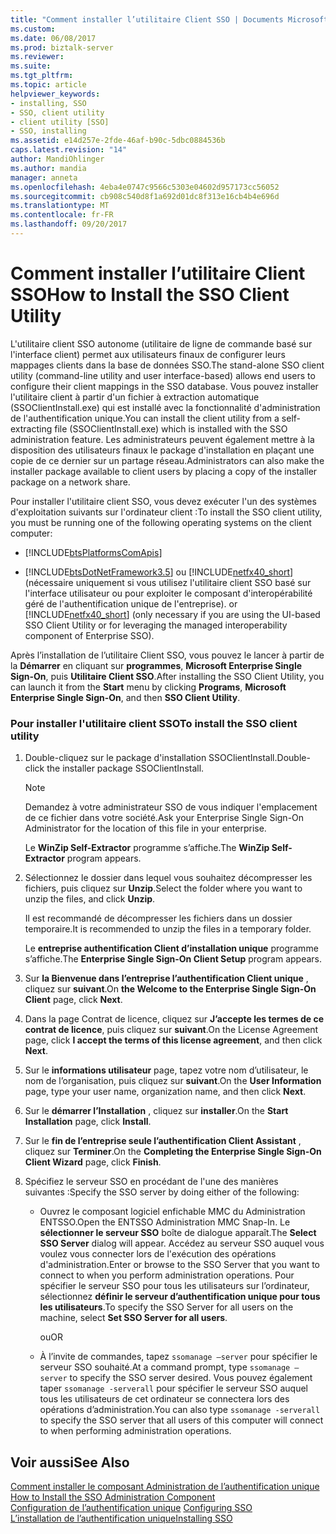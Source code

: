 ```yaml
---
title: "Comment installer l’utilitaire Client SSO | Documents Microsoft"
ms.custom: 
ms.date: 06/08/2017
ms.prod: biztalk-server
ms.reviewer: 
ms.suite: 
ms.tgt_pltfrm: 
ms.topic: article
helpviewer_keywords:
- installing, SSO
- SSO, client utility
- client utility [SSO]
- SSO, installing
ms.assetid: e14d257e-2fde-46af-b90c-5dbc0884536b
caps.latest.revision: "14"
author: MandiOhlinger
ms.author: mandia
manager: anneta
ms.openlocfilehash: 4eba4e0747c9566c5303e04602d957173cc56052
ms.sourcegitcommit: cb908c540d8f1a692d01dc8f313e16cb4b4e696d
ms.translationtype: MT
ms.contentlocale: fr-FR
ms.lasthandoff: 09/20/2017
---
```

# <a name="how-to-install-the-sso-client-utility"></a><span data-ttu-id="08b8c-102">Comment installer l’utilitaire Client SSO</span><span class="sxs-lookup"><span data-stu-id="08b8c-102">How to Install the SSO Client Utility</span></span>
<span data-ttu-id="08b8c-103">L'utilitaire client SSO autonome (utilitaire de ligne de commande basé sur l'interface client) permet aux utilisateurs finaux de configurer leurs mappages clients dans la base de données SSO.</span><span class="sxs-lookup"><span data-stu-id="08b8c-103">The stand-alone SSO client utility (command-line utility and user interface-based) allows end users to configure their client mappings in the SSO database.</span></span> <span data-ttu-id="08b8c-104">Vous pouvez installer l'utilitaire client à partir d'un fichier à extraction automatique (SSOClientInstall.exe) qui est installé avec la fonctionnalité d'administration de l'authentification unique.</span><span class="sxs-lookup"><span data-stu-id="08b8c-104">You can install the client utility from a self-extracting file (SSOClientInstall.exe) which is installed with the SSO administration feature.</span></span> <span data-ttu-id="08b8c-105">Les administrateurs peuvent également mettre à la disposition des utilisateurs finaux le package d'installation en plaçant une copie de ce dernier sur un partage réseau.</span><span class="sxs-lookup"><span data-stu-id="08b8c-105">Administrators can also make the installer package available to client users by placing a copy of the installer package on a network share.</span></span>  
  
 <span data-ttu-id="08b8c-106">Pour installer l'utilitaire client SSO, vous devez exécuter l'un des systèmes d'exploitation suivants sur l'ordinateur client :</span><span class="sxs-lookup"><span data-stu-id="08b8c-106">To install the SSO client utility, you must be running one of the following operating systems on the client computer:</span></span>  
  
-   [!INCLUDE[btsPlatformsComApis](../includes/btsplatformscomapis-md.md)]  
  
-   [!INCLUDE[btsDotNetFramework3.5](../includes/btsdotnetframework3-5-md.md)]<span data-ttu-id="08b8c-107"> ou [!INCLUDE[netfx40_short](../includes/netfx40-short-md.md)] (nécessaire uniquement si vous utilisez l'utilitaire client SSO basé sur l'interface utilisateur ou pour exploiter le composant d'interopérabilité géré de l'authentification unique de l'entreprise).</span><span class="sxs-lookup"><span data-stu-id="08b8c-107"> or [!INCLUDE[netfx40_short](../includes/netfx40-short-md.md)] (only necessary if you are using the UI-based SSO Client Utility or for leveraging the managed interoperability component of Enterprise SSO).</span></span>  
  
 <span data-ttu-id="08b8c-108">Après l’installation de l’utilitaire Client SSO, vous pouvez le lancer à partir de la **Démarrer** en cliquant sur **programmes**, **Microsoft Enterprise Single Sign-On**, puis **Utilitaire Client SSO**.</span><span class="sxs-lookup"><span data-stu-id="08b8c-108">After installing the SSO Client Utility, you can launch it from the **Start** menu by clicking **Programs**, **Microsoft Enterprise Single Sign-On**, and then **SSO Client Utility**.</span></span>  
  
### <a name="to-install-the-sso-client-utility"></a><span data-ttu-id="08b8c-109">Pour installer l'utilitaire client SSO</span><span class="sxs-lookup"><span data-stu-id="08b8c-109">To install the SSO client utility</span></span>  
  
1.  <span data-ttu-id="08b8c-110">Double-cliquez sur le package d'installation SSOClientInstall.</span><span class="sxs-lookup"><span data-stu-id="08b8c-110">Double-click the installer package SSOClientInstall.</span></span>  
  
    > [!NOTE]
    >  <span data-ttu-id="08b8c-111">Demandez à votre administrateur SSO de vous indiquer l'emplacement de ce fichier dans votre société.</span><span class="sxs-lookup"><span data-stu-id="08b8c-111">Ask your Enterprise Single Sign-On Administrator for the location of this file in your enterprise.</span></span>  
  
     <span data-ttu-id="08b8c-112">Le **WinZip Self-Extractor** programme s’affiche.</span><span class="sxs-lookup"><span data-stu-id="08b8c-112">The **WinZip Self-Extractor** program appears.</span></span>  
  
2.  <span data-ttu-id="08b8c-113">Sélectionnez le dossier dans lequel vous souhaitez décompresser les fichiers, puis cliquez sur **Unzip**.</span><span class="sxs-lookup"><span data-stu-id="08b8c-113">Select the folder where you want to unzip the files, and click **Unzip**.</span></span>  
  
     <span data-ttu-id="08b8c-114">Il est recommandé de décompresser les fichiers dans un dossier temporaire.</span><span class="sxs-lookup"><span data-stu-id="08b8c-114">It is recommended to unzip the files in a temporary folder.</span></span>  
  
     <span data-ttu-id="08b8c-115">Le **entreprise authentification Client d’installation unique** programme s’affiche.</span><span class="sxs-lookup"><span data-stu-id="08b8c-115">The **Enterprise Single Sign-On Client Setup** program appears.</span></span>  
  
3.  <span data-ttu-id="08b8c-116">Sur **la Bienvenue dans l’entreprise l’authentification Client unique** , cliquez sur **suivant**.</span><span class="sxs-lookup"><span data-stu-id="08b8c-116">On **the Welcome to the Enterprise Single Sign-On Client** page, click **Next**.</span></span>  
  
4.  <span data-ttu-id="08b8c-117">Dans la page Contrat de licence, cliquez sur **J’accepte les termes de ce contrat de licence**, puis cliquez sur **suivant**.</span><span class="sxs-lookup"><span data-stu-id="08b8c-117">On the License Agreement page, click **I accept the terms of this license agreement**, and then click **Next**.</span></span>  
  
5.  <span data-ttu-id="08b8c-118">Sur le **informations utilisateur** page, tapez votre nom d’utilisateur, le nom de l’organisation, puis cliquez sur **suivant**.</span><span class="sxs-lookup"><span data-stu-id="08b8c-118">On the **User Information** page, type your user name, organization name, and then click **Next**.</span></span>  
  
6.  <span data-ttu-id="08b8c-119">Sur le **démarrer l’Installation** , cliquez sur **installer**.</span><span class="sxs-lookup"><span data-stu-id="08b8c-119">On the **Start Installation** page, click **Install**.</span></span>  
  
7.  <span data-ttu-id="08b8c-120">Sur le **fin de l’entreprise seule l’authentification Client Assistant** , cliquez sur **Terminer**.</span><span class="sxs-lookup"><span data-stu-id="08b8c-120">On the **Completing the Enterprise Single Sign-On Client Wizard** page, click **Finish**.</span></span>  
  
8.  <span data-ttu-id="08b8c-121">Spécifiez le serveur SSO en procédant de l'une des manières suivantes :</span><span class="sxs-lookup"><span data-stu-id="08b8c-121">Specify the SSO server by doing either of the following:</span></span>  
  
    -   <span data-ttu-id="08b8c-122">Ouvrez le composant logiciel enfichable MMC du Administration ENTSSO.</span><span class="sxs-lookup"><span data-stu-id="08b8c-122">Open the ENTSSO Administration MMC Snap-In.</span></span> <span data-ttu-id="08b8c-123">Le **sélectionner le serveur SSO** boîte de dialogue apparaît.</span><span class="sxs-lookup"><span data-stu-id="08b8c-123">The **Select SSO Server** dialog will appear.</span></span> <span data-ttu-id="08b8c-124">Accédez au serveur SSO auquel vous voulez vous connecter lors de l'exécution des opérations d'administration.</span><span class="sxs-lookup"><span data-stu-id="08b8c-124">Enter or browse to the SSO Server that you want to connect to when you perform administration operations.</span></span> <span data-ttu-id="08b8c-125">Pour spécifier le serveur SSO pour tous les utilisateurs sur l’ordinateur, sélectionnez **définir le serveur d’authentification unique pour tous les utilisateurs**.</span><span class="sxs-lookup"><span data-stu-id="08b8c-125">To specify the SSO Server for all users on the machine, select **Set SSO Server for all users**.</span></span>  
  
         <span data-ttu-id="08b8c-126">ou</span><span class="sxs-lookup"><span data-stu-id="08b8c-126">OR</span></span>  
  
    -   <span data-ttu-id="08b8c-127">À l’invite de commandes, tapez `ssomanage –server` pour spécifier le serveur SSO souhaité.</span><span class="sxs-lookup"><span data-stu-id="08b8c-127">At a command prompt, type `ssomanage –server` to specify the SSO server desired.</span></span> <span data-ttu-id="08b8c-128">Vous pouvez également taper `ssomanage -serverall` pour spécifier le serveur SSO auquel tous les utilisateurs de cet ordinateur se connectera lors des opérations d’administration.</span><span class="sxs-lookup"><span data-stu-id="08b8c-128">You can also type `ssomanage -serverall` to specify the SSO server that all users of this computer will connect to when performing administration operations.</span></span>  
  
## <a name="see-also"></a><span data-ttu-id="08b8c-129">Voir aussi</span><span class="sxs-lookup"><span data-stu-id="08b8c-129">See Also</span></span>  
 <span data-ttu-id="08b8c-130">[Comment installer le composant Administration de l’authentification unique](../core/how-to-install-the-sso-administration-component.md) </span><span class="sxs-lookup"><span data-stu-id="08b8c-130">[How to Install the SSO Administration Component](../core/how-to-install-the-sso-administration-component.md) </span></span>  
 <span data-ttu-id="08b8c-131">[Configuration de l’authentification unique](../core/configuring-sso.md) </span><span class="sxs-lookup"><span data-stu-id="08b8c-131">[Configuring SSO](../core/configuring-sso.md) </span></span>  
 [<span data-ttu-id="08b8c-132">L’installation de l’authentification unique</span><span class="sxs-lookup"><span data-stu-id="08b8c-132">Installing SSO</span></span>](../core/installing-sso.md)